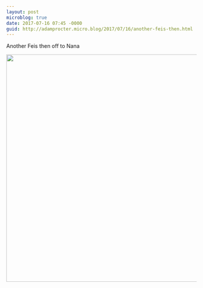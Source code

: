 ```yaml
---
layout: post
microblog: true
date: 2017-07-16 07:45 -0000
guid: http://adamprocter.micro.blog/2017/07/16/another-feis-then.html
---
```

Another Feis then off to Nana

<img src="http://adamprocter.micro.blog/uploads/2017/1a6e770b5f.jpg" width="600" height="600" />

